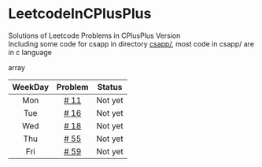 # LeetcodeInCPlusPlus
Solutions of Leetcode Problems in CPlusPlus Version   
Including some code for csapp in directory [csapp/](https://github.com/qq992792890/LeetcodeInCPlusPlus/tree/master/csapp), most code in csapp/ are in c language

array    

|WeekDay|Problem|Status|
|:-----:|:-----:|:----:|
|Mon|[# 11](https://leetcode.com/problems/container-with-most-water/description/)|Not yet|
|Tue|[# 16](https://leetcode.com/problems/3sum-closest/description/)|Not yet|
|Wed|[# 18](https://leetcode.com/problems/4sum/description/)|Not yet|
|Thu|[# 55](https://leetcode.com/problems/jump-game/description/)|Not yet|
|Fri|[# 59](https://leetcode.com/problems/spiral-matrix-ii/description/)|Not yet|    

